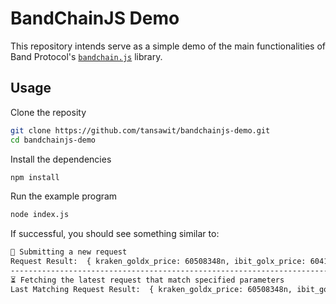 # BandChainJS Demo

This repository intends serve as a simple demo of the main functionalities of Band Protocol's [`bandchain.js`](https://github.com/bandprotocol/bandchain/tree/bandchain.js/helpers/bandchain.js) library.

## Usage

Clone the reposity

```bash
git clone https://github.com/tansawit/bandchainjs-demo.git
cd bandchainjs-demo
```

Install the dependencies

```bash
npm install
```

Run the example program

```bash
node index.js
```

If successful, you should see something similar to:

```bash
🚀 Submitting a new request
Request Result:  { kraken_goldx_price: 60508348n, ibit_golx_price: 60416075n }
----------------------------------------------------------------------------------------------------
⏳ Fetching the latest request that match specified parameters
Last Matching Request Result:  { kraken_goldx_price: 60508348n, ibit_golx_price: 60416075n }
```
